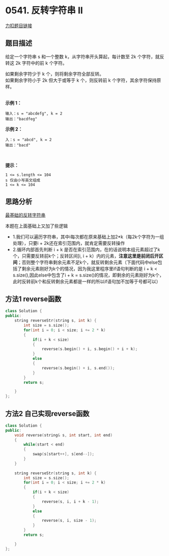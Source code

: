 # 0541. 反转字符串 II 

[力扣题目链接](https://leetcode-cn.com/problems/reverse-string-ii/)  


## 题目描述  

给定一个字符串 s 和一个整数 k，从字符串开头算起，每计数至 2k 个字符，就反转这 2k 字符中的前 k 个字符。  

如果剩余字符少于 k 个，则将剩余字符全部反转。  
如果剩余字符小于 2k 但大于或等于 k 个，则反转前 k 个字符，其余字符保持原样。  
 

**示例 1：**

    输入：s = "abcdefg", k = 2
    输出："bacdfeg"

**示例 2：**

    入：s = "abcd", k = 2
    输出："bacd"
 

**提示：**

    1 <= s.length <= 104
    s 仅由小写英文组成
    1 <= k <= 104


## 思路分析  

[最基础的反转字符串](https://github.com/wangrui996/leedcode/blob/master/%E5%AD%97%E7%AC%A6%E4%B8%B2/easy/0344.%E5%8F%8D%E8%BD%AC%E5%AD%97%E7%AC%A6%E4%B8%B2.md)  

本题在上面基础上又加了些逻辑  

* 1.我们可以遍历字符串，其中i每次都在原来基础上加2*k（每2k个字符为一组处理），只要i + 2k还在索引范围内，就肯定需要反转操作  
* 2.循环内部首先判断 i + k 是否在索引范围内，在的话说明本组元素超过了k个，只需要反转前k个；反转区间[i, i + k）内的元素，**注意这里是前闭后开区间**；否则整个字符串剩余元素不足k个，就反转剩余元素（下面代码中else包括了剩余元素刚好为k个的情况，因为我这里程序里if语句判断的是 i + k < s.size(),因此else中包含了i + k = s.size()的情况，即剩余的元素刚好为k个，此时反转前k个和反转剩余元素都是一样的所以if语句加不加等于号都可以）



## 方法1 reverse函数  

```cpp
class Solution {
public:
    string reverseStr(string s, int k) {
        int size = s.size();
        for(int i = 0; i < size; i += 2 * k)
        {
            if(i + k < size)
            {
                reverse(s.begin() + i, s.begin() + i + k);
            }
            else
            {
                reverse(s.begin() + i, s.end());
            }
        }
        return s;

    }
};
```
## 方法2 自己实现reverse函数  

```cpp
class Solution {
public:
    void reverse(string& s, int start, int end)
    {
        while(start < end)
        {
            swap(s[start++], s[end--]);
        }
    }
     
    string reverseStr(string s, int k) {
        int size = s.size();
        for(int i = 0; i < size; i += 2 * k)
        {
            if(i + k < size)
            {
                reverse(s, i, i + k - 1);
            }
            else
            {
                reverse(s, i, size - 1);
            }
        }
        return s;

    }
};
```